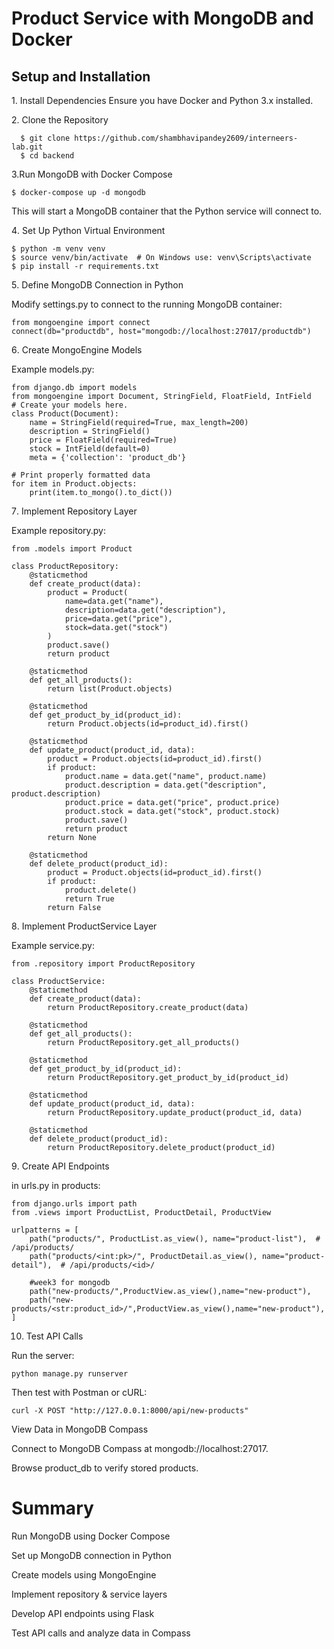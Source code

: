 # Product Service with MongoDB and Docker #

## Setup and Installation ##

1️. Install Dependencies
  Ensure you have Docker and Python 3.x installed.

2️. Clone the Repository
```
  $ git clone https://github.com/shambhavipandey2609/interneers-lab.git
  $ cd backend
```
3.Run MongoDB with Docker Compose
```
$ docker-compose up -d mongodb
```
This will start a MongoDB container that the Python service will connect to.

4️. Set Up Python Virtual Environment
```
$ python -m venv venv
$ source venv/bin/activate  # On Windows use: venv\Scripts\activate
$ pip install -r requirements.txt
```
5️. Define MongoDB Connection in Python

Modify settings.py to connect to the running MongoDB container:
```
from mongoengine import connect
connect(db="productdb", host="mongodb://localhost:27017/productdb")
```
6️. Create MongoEngine Models

Example models.py:
```
from django.db import models
from mongoengine import Document, StringField, FloatField, IntField
# Create your models here.
class Product(Document):
    name = StringField(required=True, max_length=200)
    description = StringField()
    price = FloatField(required=True)
    stock = IntField(default=0)
    meta = {'collection': 'product_db'}

# Print properly formatted data    
for item in Product.objects:
    print(item.to_mongo().to_dict())   
```
7️. Implement Repository Layer

Example repository.py:
```
from .models import Product

class ProductRepository:
    @staticmethod
    def create_product(data):
        product = Product(
            name=data.get("name"),
            description=data.get("description"),
            price=data.get("price"),
            stock=data.get("stock")
        )
        product.save()
        return product

    @staticmethod
    def get_all_products():
        return list(Product.objects)

    @staticmethod
    def get_product_by_id(product_id):
        return Product.objects(id=product_id).first()

    @staticmethod
    def update_product(product_id, data):
        product = Product.objects(id=product_id).first()
        if product:
            product.name = data.get("name", product.name)
            product.description = data.get("description", product.description)
            product.price = data.get("price", product.price)
            product.stock = data.get("stock", product.stock)
            product.save()
            return product
        return None

    @staticmethod
    def delete_product(product_id):
        product = Product.objects(id=product_id).first()
        if product:
            product.delete()
            return True
        return False
```
8️. Implement ProductService Layer

Example service.py:
```
from .repository import ProductRepository

class ProductService:
    @staticmethod
    def create_product(data):
        return ProductRepository.create_product(data)

    @staticmethod
    def get_all_products():
        return ProductRepository.get_all_products()

    @staticmethod
    def get_product_by_id(product_id):
        return ProductRepository.get_product_by_id(product_id)

    @staticmethod
    def update_product(product_id, data):
        return ProductRepository.update_product(product_id, data)

    @staticmethod
    def delete_product(product_id):
        return ProductRepository.delete_product(product_id)
```
9️. Create API Endpoints

in urls.py in products:
```
from django.urls import path
from .views import ProductList, ProductDetail, ProductView

urlpatterns = [
    path("products/", ProductList.as_view(), name="product-list"),  # /api/products/
    path("products/<int:pk>/", ProductDetail.as_view(), name="product-detail"),  # /api/products/<id>/

    #week3 for mongodb
    path("new-products/",ProductView.as_view(),name="new-product"),
    path("new-products/<str:product_id>/",ProductView.as_view(),name="new-product"),
]

```
10. Test API Calls

Run the server:
```
python manage.py runserver
```
Then test with Postman or cURL:
```
curl -X POST "http://127.0.0.1:8000/api/new-products"
```
View Data in MongoDB Compass

Connect to MongoDB Compass at mongodb://localhost:27017.

Browse product_db to verify stored products.

# Summary #

Run MongoDB using Docker Compose

Set up MongoDB connection in Python

Create models using MongoEngine

Implement repository & service layers

Develop API endpoints using Flask

Test API calls and analyze data in Compass


